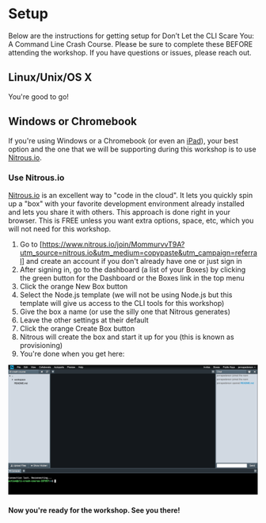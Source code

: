 # Setup

Below are the instructions for getting setup for Don’t Let the CLI Scare You: A Command Line Crash Course. Please be sure to complete these BEFORE attending the workshop. If you have questions or issues, please reach out.

## Linux/Unix/OS X

You're good to go!

## Windows or Chromebook

If you're using Windows or a Chromebook (or even an [iPad](http://help.nitrous.io/coding-on-ipad/)), your best option and the one that we will be supporting during this workshop is to use [Nitrous.io](https://www.nitrous.io/join/MommurvvT9A?utm_source=nitrous.io&utm_medium=copypaste&utm_campaign=referral).

### Use Nitrous.io

[Nitrous.io](https://www.nitrous.io/join/MommurvvT9A?utm_source=nitrous.io&utm_medium=copypaste&utm_campaign=referral) is an excellent way to "code in the cloud". It lets you quickly spin up a "box" with your favorite development environment already installed and lets you share it with others. This approach is done right in your browser. This is FREE unless you want extra options, space, etc, which you will not need for this workshop.

1. Go to [https://www.nitrous.io/join/MommurvvT9A?utm_source=nitrous.io&utm_medium=copypaste&utm_campaign=referral] and create an account if you don't already have one or just sign in
1. After signing in, go to the dashboard (a list of your Boxes) by clicking the green button for the Dashboard or the Boxes link in the top menu
1. Click the orange New Box button
1. Select the Node.js template (we will not be using Node.js but this template will give us access to the CLI tools for this workshop)
1. Give the box a name (or use the silly one that Nitrous generates)
1. Leave the other settings at their default
1. Click the orange Create Box button
1. Nitrous will create the box and start it up for you (this is known as provisioning)
1. You're done when you get here:

![Nitrous IDE](img/NitrousIDE.png)

#### Now you're ready for the workshop. See you there!
